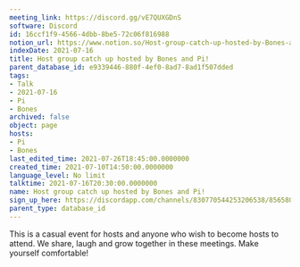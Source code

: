 ```yaml
---
meeting_link: https://discord.gg/vE7QUXGDnS
software: Discord
id: 16ccf1f9-4566-4dbb-8be5-72c06f816988
notion_url: https://www.notion.so/Host-group-catch-up-hosted-by-Bones-and-Pi-16ccf1f945664dbb8be572c06f816988
indexDate: 2021-07-16
title: Host group catch up hosted by Bones and Pi!
parent_database_id: e9339446-880f-4ef0-8ad7-8ad1f507dded
tags:
- Talk
- 2021-07-16
- Pi
- Bones
archived: false
object: page
hosts:
- Pi
- Bones
last_edited_time: 2021-07-26T18:45:00.0000000
created_time: 2021-07-10T14:50:00.0000000
language_level: No limit
talktime: 2021-07-16T20:30:00.0000000
name: Host group catch up hosted by Bones and Pi!
sign_up_here: https://discordapp.com/channels/830770544253206538/856580095464046620/863309109738078228
parent_type: database_id
---
```


This is a casual event for hosts and anyone who wish to become hosts to attend.  We share, laugh and grow together in these meetings.  Make yourself comfortable!






